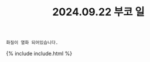 ﻿---
title: 2024.09.22 부코 일
categories: [2024, 행사, 코스프레]
comments: false
model: [
    "seoulcomic240922_chawbing", # 1
    "seoulcomic240922_bunniebunniiee", # 2
    "seoulcomic240922_beullang170", # 3
    "seoulcomic240922_Cntus_J_E1835", # 7
    "seoulcomic240922_Yoon208", # 8
    "seoulcomic240922_borr_ca", # 9
    "seoulcomic240922_COOLNYANGE", # 10
    "seoulcomic240922_Absint_ro", # 11
    "seoulcomic240922_redpotion01", # 14
    "seoulcomic240922_Dream_coco_2", # 17
    "seoulcomic240922_ere_cos", # 16
    "seoulcomic240922_milho_milkaru", # 18
    "seoulcomic240922_leeha_99", # 24
    "seoulcomic240922_Alpaca5884", # 26
    "seoulcomic240922_Jey_0096", # 27
]
thumbnail: /assets/img/2024/09-22/라미유/thumb.jpg
---

`화질이 열화 되어있습니다.`

{% include include.html %}

<!--
리턴 오지 않음

4_zxxd24@gmail.com
6_돈뉸 don_nyun
12_봄선배 bomsb_cos
13_ARU a_ruuuu_
15_해hae Sun1209_cos
19_냐봉 dyum_dyum_00
20_달슈
21_장미_여동생
22_라온 sh9796
23_말랑 malang__cos
25_ryu_i_su
28_N a b i Nabi_cosplay
-->